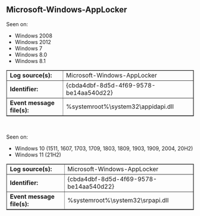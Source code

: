 ## Microsoft-Windows-AppLocker

Seen on:
* Windows 2008
* Windows 2012
* Windows 7
* Windows 8.0
* Windows 8.1

<table border="1" class="docutils">
  <tbody>
    <tr>
      <td><b>Log source(s):</b></td>
      <td>Microsoft-Windows-AppLocker</td>
    </tr>
    <tr>
      <td><b>Identifier:</b></td>
      <td>{cbda4dbf-8d5d-4f69-9578-be14aa540d22}</td>
    </tr>
    <tr>
      <td><b>Event message file(s):</b></td>
      <td>%systemroot%\system32\appidapi.dll</td>
    </tr>
  </tbody>
</table>

&nbsp;

Seen on:
* Windows 10 (1511, 1607, 1703, 1709, 1803, 1809, 1903, 1909, 2004, 20H2)
* Windows 11 (21H2)

<table border="1" class="docutils">
  <tbody>
    <tr>
      <td><b>Log source(s):</b></td>
      <td>Microsoft-Windows-AppLocker</td>
    </tr>
    <tr>
      <td><b>Identifier:</b></td>
      <td>{cbda4dbf-8d5d-4f69-9578-be14aa540d22}</td>
    </tr>
    <tr>
      <td><b>Event message file(s):</b></td>
      <td>%systemroot%\system32\srpapi.dll</td>
    </tr>
  </tbody>
</table>

&nbsp;

